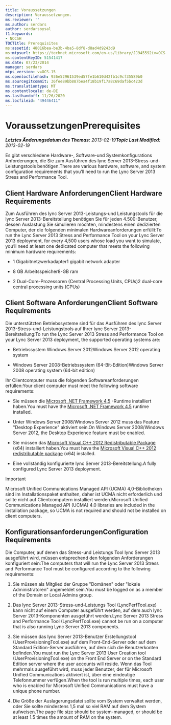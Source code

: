 ```yaml
---
title: Voraussetzungen
description: Voraussetzungen.
ms.reviewer: ''
ms.author: serdars
author: serdarsoysal
f1.keywords:
- NOCSH
TOCTitle: Prerequisites
ms:assetid: 48016bea-be3b-4ba5-8df8-d8ad4d9243d9
ms:mtpsurl: https://technet.microsoft.com/en-us/library/JJ945592(v=OCS.15)
ms:contentKeyID: 51541417
ms.date: 07/23/2014
manager: serdars
mtps_version: v=OCS.15
ms.openlocfilehash: 936e52961539ed57fe1b610d42fb1c9cf35589b0
ms.sourcegitcommit: 36fee89bb887bea4f18b19f17a8c69daf5bc423d
ms.translationtype: MT
ms.contentlocale: de-DE
ms.lasthandoff: 11/26/2020
ms.locfileid: "49446411"
---
```

# <a name="prerequisites"></a><span data-ttu-id="436df-103">Voraussetzungen</span><span class="sxs-lookup"><span data-stu-id="436df-103">Prerequisites</span></span>

<div data-xmlns="http://www.w3.org/1999/xhtml">

<div class="topic" data-xmlns="http://www.w3.org/1999/xhtml" data-msxsl="urn:schemas-microsoft-com:xslt" data-cs="https://msdn.microsoft.com/">

<div data-asp="https://msdn2.microsoft.com/asp">



</div>

<div id="mainSection">

<div id="mainBody"><span data-ttu-id="436df-104">

<span> </span></span><span class="sxs-lookup"><span data-stu-id="436df-104">

<span> </span></span></span>

<span data-ttu-id="436df-105">_**Letztes Änderungsdatum des Themas:** 2013-02-19_</span><span class="sxs-lookup"><span data-stu-id="436df-105">_**Topic Last Modified:** 2013-02-19_</span></span>

<span data-ttu-id="436df-106">Es gibt verschiedene Hardware-, Software-und Systemkonfigurations Anforderungen, die Sie zum Ausführen des lync Server 2013-Stress-und-Leistungstools benötigen.</span><span class="sxs-lookup"><span data-stu-id="436df-106">There are various hardware, software, and system configuration requirements that you’ll need to run the Lync Server 2013 Stress and Performance Tool.</span></span>

<div>

## <a name="client-hardware-requirements"></a><span data-ttu-id="436df-107">Client Hardware Anforderungen</span><span class="sxs-lookup"><span data-stu-id="436df-107">Client Hardware Requirements</span></span>

<span data-ttu-id="436df-108">Zum Ausführen des lync Server 2013-Leistungs-und Leistungstools für die lync Server 2013-Bereitstellung benötigen Sie für jeden 4.500-Benutzer, dessen Auslastung Sie simulieren möchten, mindestens einen dedizierten Computer, der die folgenden minimalen Hardwareanforderungen erfüllt:</span><span class="sxs-lookup"><span data-stu-id="436df-108">To run the Lync Server 2013 Stress and Performance Tool on your Lync Server 2013 deployment, for every 4,500 users whose load you want to simulate, you’ll need at least one dedicated computer that meets the following minimum hardware requirements:</span></span>

  - <span data-ttu-id="436df-109">1 Gigabitnetzwerkadapter</span><span class="sxs-lookup"><span data-stu-id="436df-109">1 gigabit network adapter</span></span>

  - <span data-ttu-id="436df-110">8 GB Arbeitsspeicher</span><span class="sxs-lookup"><span data-stu-id="436df-110">8-GB ram</span></span>

  - <span data-ttu-id="436df-111">2 Dual-Core-Prozessoren (Central Processing Units, CPUs)</span><span class="sxs-lookup"><span data-stu-id="436df-111">2 dual-core central processing units (CPUs)</span></span>

</div>

<div>

## <a name="client-software-requirements"></a><span data-ttu-id="436df-112">Client Software Anforderungen</span><span class="sxs-lookup"><span data-stu-id="436df-112">Client Software Requirements</span></span>

<span data-ttu-id="436df-113">Die unterstützten Betriebssysteme sind für das Ausführen des lync Server 2013-Stress-und-Leistungstools auf Ihrer lync Server 2013-Bereitstellung:</span><span class="sxs-lookup"><span data-stu-id="436df-113">To run the Lync Server 2013 Stress and Performance Tool on your Lync Server 2013 deployment, the supported operating systems are:</span></span>

  - <span data-ttu-id="436df-114">Betriebssystem Windows Server 2012</span><span class="sxs-lookup"><span data-stu-id="436df-114">Windows Server 2012 operating system</span></span>

  - <span data-ttu-id="436df-115">Windows Server 2008-Betriebssystem (64-Bit-Edition)</span><span class="sxs-lookup"><span data-stu-id="436df-115">Windows Server 2008 operating system (64-bit edition)</span></span>

<span data-ttu-id="436df-116">Ihr Clientcomputer muss die folgenden Softwareanforderungen erfüllen:</span><span class="sxs-lookup"><span data-stu-id="436df-116">Your client computer must meet the following software requirements:</span></span>

  - <span data-ttu-id="436df-117">Sie müssen die [Microsoft .NET Framework 4,5](https://go.microsoft.com/fwlink/?linkid=143212) -Runtime installiert haben.</span><span class="sxs-lookup"><span data-stu-id="436df-117">You must have the [Microsoft .NET Framework 4.5](https://go.microsoft.com/fwlink/?linkid=143212) runtime installed.</span></span>

  - <span data-ttu-id="436df-118">Unter Windows Server 2008/Windows Server 2012 muss das Feature "Desktop Experience" aktiviert sein.</span><span class="sxs-lookup"><span data-stu-id="436df-118">On Windows Server 2008/Windows Server 2012, the Desktop Experience feature must be enabled.</span></span>

  - <span data-ttu-id="436df-119">Sie müssen das [Microsoft Visual C++ 2012 Redistributable Package](https://go.microsoft.com/fwlink/?linkid=143216) (x64) installiert haben.</span><span class="sxs-lookup"><span data-stu-id="436df-119">You must have the [Microsoft Visual C++ 2012 redistributable package](https://go.microsoft.com/fwlink/?linkid=143216) (x64) installed.</span></span>

  - <span data-ttu-id="436df-120">Eine vollständig konfigurierte lync Server 2013-Bereitstellung.</span><span class="sxs-lookup"><span data-stu-id="436df-120">A fully configured Lync Server 2013 deployment.</span></span>

<div>


> [!IMPORTANT]  
> <span data-ttu-id="436df-121">Microsoft Unified Communications Managed API (UCMA) 4,0-Bibliotheken sind im Installationspaket enthalten, daher ist UCMA nicht erforderlich und sollte nicht auf Clientcomputern installiert werden.</span><span class="sxs-lookup"><span data-stu-id="436df-121">Microsoft Unified Communications Managed API (UCMA) 4.0 libraries are included in the installation package, so UCMA is not required and should not be installed on client computers.</span></span>



</div>

</div>

<div>

## <a name="configuration-requirements"></a><span data-ttu-id="436df-122">Konfigurationsanforderungen</span><span class="sxs-lookup"><span data-stu-id="436df-122">Configuration Requirements</span></span>

<span data-ttu-id="436df-123">Die Computer, auf denen das Stress-und Leistungs Tool lync Server 2013 ausgeführt wird, müssen entsprechend den folgenden Anforderungen konfiguriert sein:</span><span class="sxs-lookup"><span data-stu-id="436df-123">The computers that will run the Lync Server 2013 Stress and Performance Tool must be configured according to the following requirements:</span></span>

1.  <span data-ttu-id="436df-124">Sie müssen als Mitglied der Gruppe "Domänen" oder "lokale Administratoren" angemeldet sein.</span><span class="sxs-lookup"><span data-stu-id="436df-124">You must be logged on as a member of the Domain or Local Admins group.</span></span>

2.  <span data-ttu-id="436df-125">Das lync Server 2013-Stress-und-Leistungs Tool (LyncPerfTool.exe) kann nicht auf einem Computer ausgeführt werden, auf dem auch lync Server 2013-Komponenten ausgeführt werden.</span><span class="sxs-lookup"><span data-stu-id="436df-125">Lync Server 2013 Stress and Performance Tool (LyncPerfTool.exe) cannot be run on a computer that is also running Lync Server 2013 components.</span></span>

3.  <span data-ttu-id="436df-126">Sie müssen das lync Server 2013-Benutzer Erstellungstool (UserProvisioningTool.exe) auf dem Front-End-Server oder auf dem Standard Edition-Server ausführen, auf dem sich die Benutzerkonten befinden.</span><span class="sxs-lookup"><span data-stu-id="436df-126">You must run the Lync Server 2013 User Creation tool (UserProvisioningTool.exe) on the Front End Server or on the Standard Edition server where the user accounts will reside.</span></span> <span data-ttu-id="436df-127">Wenn das Tool mehrmals ausgeführt wird, muss jeder Benutzer, der für Microsoft Unified Communications aktiviert ist, über eine eindeutige Telefonnummer verfügen.</span><span class="sxs-lookup"><span data-stu-id="436df-127">When the tool is run multiple times, each user who is enabled for Microsoft Unified Communications must have a unique phone number.</span></span>

4.  <span data-ttu-id="436df-128">Die Größe der Auslagerungsdatei sollte vom System verwaltet werden, oder Sie sollte mindestens 1,5 mal so viel RAM auf dem System aufweisen.</span><span class="sxs-lookup"><span data-stu-id="436df-128">The page file size should be system-managed, or should be at least 1.5 times the amount of RAM on the system.</span></span>

<span data-ttu-id="436df-129"></div>

</div>

<span> </span>

</div>

</div>

</span><span class="sxs-lookup"><span data-stu-id="436df-129"></div>

</div>

<span> </span>

</div>

</div>

</span></span></div>

